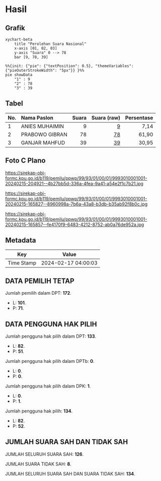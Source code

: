 # Hasil

## Grafik

```mermaid
xychart-beta
    title "Perolehan Suara Nasional"
    x-axis [01, 02, 03]
    y-axis "Suara" 0 --> 78
    bar [9, 78, 39]
```

```mermaid
%%{init: {"pie": {"textPosition": 0.5}, "themeVariables": {"pieOuterStrokeWidth": "5px"}} }%%
pie showData
    "1" : 9
    "2" : 78
    "3" : 39
```

## Tabel

| No. | Nama Paslon    | Suara | Suara (raw) | Persentase |
|:--- |:-------------- | -----:| -----------:| ----------:|
| 1   | ANIES MUHAIMIN | 9     | [9][p-1]    | 7,14       |
| 2   | PRABOWO GIBRAN | 78    | [78][p-2]   | 61,90      |
| 3   | GANJAR MAHFUD  | 39    | [39][p-3]   | 30,95      |


[p-1]: https://github.com/gigit-pemilu/pemilu-2024/blob/main/pilpres/hitung-suara/sub/99-luar-negeri/sub/93-praha-republik-ceko/sub/01-praha-republik-ceko/sub/0001-praha-republik-ceko/sub/001-pos-001/sub/paslon-1.txt
[p-2]: https://github.com/gigit-pemilu/pemilu-2024/blob/main/pilpres/hitung-suara/sub/99-luar-negeri/sub/93-praha-republik-ceko/sub/01-praha-republik-ceko/sub/0001-praha-republik-ceko/sub/001-pos-001/sub/paslon-2.txt
[p-3]: https://github.com/gigit-pemilu/pemilu-2024/blob/main/pilpres/hitung-suara/sub/99-luar-negeri/sub/93-praha-republik-ceko/sub/01-praha-republik-ceko/sub/0001-praha-republik-ceko/sub/001-pos-001/sub/paslon-3.txt

## Foto C Plano

https://sirekap-obj-formc.kpu.go.id/b119/pemilu/ppwp/99/93/01/00/01/9993010001001-20240215-204921--4b27bb5d-336a-4fea-9a41-a54e2f1c7b21.jpg

https://sirekap-obj-formc.kpu.go.id/b119/pemilu/ppwp/99/93/01/00/01/9993010001001-20240215-165827--8960998a-7b6a-43a8-b3db-b35ab92f8b0c.jpg

https://sirekap-obj-formc.kpu.go.id/b119/pemilu/ppwp/99/93/01/00/01/9993010001001-20240215-165857--fe4170f9-6483-4212-8752-ab0a76de952a.jpg


## Metadata

| Key        | Value               |
| ---------- | ------------------- |
| Time Stamp | 2024-02-17 04:00:03 |


## DATA PEMILIH TETAP

Jumlah pemilih dalam DPT: **172**.
 * L: **101**.
 * P: **71**.

## DATA PENGGUNA HAK PILIH

Jumlah pengguna hak pilih dalam DPT: **133**.
 * L: **82**.
 * P: **51**.

Jumlah pengguna hak pilih dalam DPTb: **0**.
 * L: **0**.
 * P: **0**.

Jumlah pengguna hak pilih dalam DPK: **1**.
 * L: **0**.
 * P: **1**.

Jumlah pengguna hak pilih: **134**.
 * L: **82**.
 * P: **52**.

## JUMLAH SUARA SAH DAN TIDAK SAH

JUMLAH SELURUH SUARA SAH: **126**.

JUMLAH SUARA TIDAK SAH: **8**.

JUMLAH SELURUH SUARA SAH DAN SUARA TIDAK SAH: **134**.


